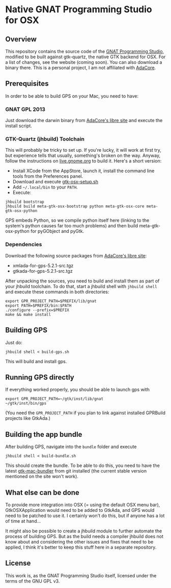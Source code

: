 # Native GNAT Programming Studio for OSX

## Overview

This repository contains the source code of the [GNAT Programming Studio][1], modified to be
built against gtk-quartz, the native GTK backend for OSX. For a list of changes, see the
website (coming soon). You can also download a binary there. This is a personal project,
I am not affiliated with [AdaCore][2].

## Prerequisites

In order to be able to build GPS on your Mac, you need to have:

### GNAT GPL 2013

Just download the darwin binary from [AdaCore's libre site][3] and execute the install script.

### GTK-Quartz (jhbuild) Toolchain

This will probably be tricky to set up. If you're lucky, it will work at first try, but experience
tells that usually, something's broken on the way. Anyway, follow the instructions on
[live.gnome.org][4] to build it. Here's a short version:

 * Install XCode from the AppStore, launch it, install the command line tools from the
   Preferences panel.
 * Download and execute [gtk-osx-setup.sh][5]
 * Add `~/.local/bin` to your `PATH`.
 * Execute:

<!-- ends the markdown list -->

    jhbuild bootstrap
    jhbuild build meta-gtk-osx-bootstrap python meta-gtk-osx-core meta-gtk-osx-python

GPS embeds Python, so we compile python itself here (linking to the system's python causes far
too much problems) and then build meta-gtk-osx-python for pyGObject and pyGtk.

### Dependencies

Download the following source packages from [AdaCore's libre site][3]:

 * xmlada-for-gps-5.2.1-src.tgz
 * gtkada-for-gps-5.2.1-src.tgz

After unpacking the sources, you need to build and install them as part of your jhbuild toolchain.
To do that, start a jhbuild shell with `jhbuild shell` and execute these commands in both
directories:

    export GPR_PROJECT_PATH=$PREFIX/lib/gnat
    export PATH=$PREFIX/bin:$PATH
    ./configure --prefix=$PREFIX
    make && make install

## Building GPS

Just do:

    jhbuild shell < build-gps.sh

This will build and install gps.

## Running GPS directly

If everything worked properly, you should be able to launch gps with

    export GPR_PROJECT_PATH=~/gtk/inst/lib/gnat
    ~/gtk/inst/bin/gps

(You need the `GPR_PROJECT_PATH` if you plan to link against installed GPRBuild
projects like GtkAda.)

## Building the app bundle

After building GPS, navigate into the `bundle` folder and execute

    jhbuild shell < build-bundle.sh

This should create the bundle. To be able to do this, you need to have the latest
[gtk-mac-bundler][6] from git installed (the current stable version mentioned on the site won't work).

## What else can be done

To provide more integration into OSX (= using the default OSX menu bar), GtkOSXApplication would need
to be added to GtkAda, and GPS would need to be patched to use it. I certainly won't do this, but if
anyone has a lot of time at hand...

It might also be possible to create a jhbuild module to further automate the process of building
GPS. But as the build needs a compiler jhbuild does not know about and considering the other issues
and fixes that need to be applied, I think it's better to keep this stuff here in a separate
repository.

## License

This work is, as the GNAT Programming Studio itself, licensed under the terms of the GNU GPL v3.


 [1]: http://libre.adacore.com/tools/gps/
 [2]: http://www.adacore.com/
 [3]: http://libre.adacore.com/
 [4]: https://live.gnome.org/GTK%2B/OSX/Building
 [5]: http://git.gnome.org/browse/gtk-osx/plain/gtk-osx-build-setup.sh
 [6]: https://live.gnome.org/GTK%2B/OSX/Bundling
